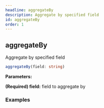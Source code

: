 ```yaml
---
headline: aggregateBy
description: Aggregate by specified field
id: aggregateBy
order: 1
---
```


## aggregateBy

<p class="lead">Aggregate by specified field</p>

```ts
aggregateBy(field: string)
```

__Parameters:__

<span class="text-primary">__(Required) field:__</span> field to aggregate by


### __Examples__